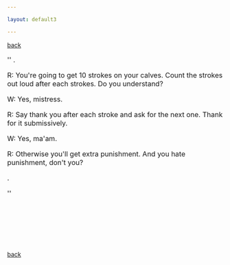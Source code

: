 ```yaml
---

layout: default3

---
```


<p style="text-align:left"><a href="./bdindex.html">back</a></p>

<font size="3">

<p>''
.


R: You're going to get 10 strokes on your calves.
   Count the strokes out loud after each strokes.
   Do you understand?


W: Yes, mistress.


R: Say thank you after each stroke and ask for the next one.
   Thank for it submissively.


W: Yes, ma'am.


R: Otherwise you'll get extra punishment.
   And you hate punishment, don't you?


.

''

</p>

<P>&nbsp;&nbsp;&nbsp;&nbsp;&nbsp;&nbsp;&nbsp;&nbsp;</P>

<P>&nbsp;&nbsp;&nbsp;&nbsp;&nbsp;&nbsp;&nbsp;&nbsp;</P>

<P>&nbsp;&nbsp;&nbsp;&nbsp;&nbsp;&nbsp;&nbsp;&nbsp;</P>

</font>

<p style="text-align:left"><a href="./bdindex.html">back</a></p>




